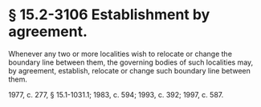# § 15.2-3106 Establishment by agreement.

<p>Whenever any two or more localities wish to relocate or change the boundary line between them, the governing bodies of such localities may, by agreement, establish, relocate or change such boundary line between them.</p><p>1977, c. 277, § 15.1-1031.1; 1983, c. 594; 1993, c. 392; 1997, c. 587.</p>
